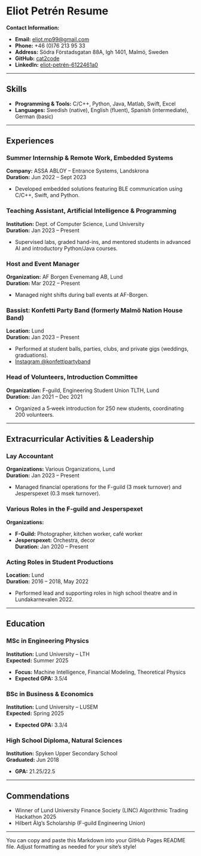 # Eliot Petrén Resume

**Contact Information:**  
- **Email:** [eliot.mp99@gmail.com](mailto:eliot.mp99@gmail.com)  
- **Phone:** +46 (0)76 213 95 33  
- **Address:** Södra Förstadsgatan 88A, lgh 1401, Malmö, Sweden  
- **GitHub:** [cat2code](https://github.com/cat2code)  
- **LinkedIn:** [eliot-petrén-6122461a0](https://www.linkedin.com/in/eliot-petr%C3%A9n-6122461a0)

---

## Skills

- **Programming & Tools:** C/C++, Python, Java, Matlab, Swift, Excel  
- **Languages:** Swedish (native), English (fluent), Spanish (intermediate), German (basic)

---

## Experiences

### Summer Internship & Remote Work, Embedded Systems  
**Company:** ASSA ABLOY – Entrance Systems, Landskrona  
**Duration:** Jun 2022 – Sept 2023  
- Developed embedded solutions featuring BLE communication using C/C++, Swift, and Python.

### Teaching Assistant, Artificial Intelligence & Programming  
**Institution:** Dept. of Computer Science, Lund University  
**Duration:** Jan 2023 – Present  
- Supervised labs, graded hand-ins, and mentored students in advanced AI and introductory Python/Java courses.

### Host and Event Manager  
**Organization:** AF Borgen Evenemang AB, Lund  
**Duration:** Mar 2022 – Present  
- Managed night shifts during ball events at AF-Borgen.

### Bassist: Konfetti Party Band (formerly Malmö Nation House Band)  
**Location:** Lund  
**Duration:** Jan 2023 – Present  
- Performed at student balls, parties, clubs, and private gigs (weddings, graduations).  
- [Instagram @konfettipartyband](https://www.instagram.com/konfettipartyband/)

### Head of Volunteers, Introduction Committee  
**Organization:** F-guild, Engineering Student Union TLTH, Lund  
**Duration:** Jan 2021 – Dec 2021  
- Organized a 5‐week introduction for 250 new students, coordinating 200 volunteers.

---

## Extracurricular Activities & Leadership

### Lay Accountant  
**Organizations:** Various Organizations, Lund  
**Duration:** Jan 2023 – Present  
- Managed financial operations for the F-guild (3 msek turnover) and Jesperspexet (0.3 msek turnover).

### Various Roles in the F-guild and Jesperspexet  
**Organizations:**  
- **F-Guild:** Photographer, kitchen worker, café worker  
- **Jesperspexet:** Orchestra, decor  
**Duration:** Jan 2020 – Present

### Acting Roles in Student Productions  
**Location:** Lund  
**Duration:** 2016 – 2018, May 2022  
- Performed lead and supporting roles in high school theatre and in Lundakarnevalen 2022.

---

## Education

### MSc in Engineering Physics  
**Institution:** Lund University – LTH  
**Expected:** Summer 2025  
- **Focus:** Machine Intelligence, Financial Modeling, Theoretical Physics  
- **Expected GPA:** 3.5/4

### BSc in Business & Economics  
**Institution:** Lund University – LUSEM  
**Expected:** Spring 2025  
- **Expected GPA:** 3.3/4

### High School Diploma, Natural Sciences  
**Institution:** Spyken Upper Secondary School  
**Graduated:** Jun 2018  
- **GPA:** 21.25/22.5

---

## Commendations

- Winner of Lund University Finance Society (LINC) Algorithmic Trading Hackathon 2025  
- Hilbert Älg’s Scholarship (F-guild Engineering Union)

---

You can copy and paste this Markdown into your GitHub Pages README file. Adjust formatting as needed for your site’s style!
